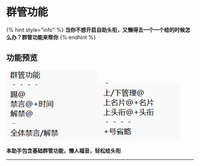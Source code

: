 # 群管功能

{% hint style="info" %}
**当你不想开启自助头衔，又懒得去一个一个给的时候怎么办？群管功能来帮你**
{% endhint %}

## 功能预览

![](<../.gitbook/assets/image (9).png>)![](<../.gitbook/assets/image (10) (3).png>)

**本助手包含基础群管功能，懒人福音，轻松给头衔**

****
